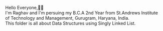 Hello Everyone,🙋‍♂️  
I'm Raghav and I'm persuing my B.C.A 2nd Year from St.Andrews Institute of Technology and Management, Gurugram, Haryana, India.  
This folder is all about Data Structures using Singly Linked List.
